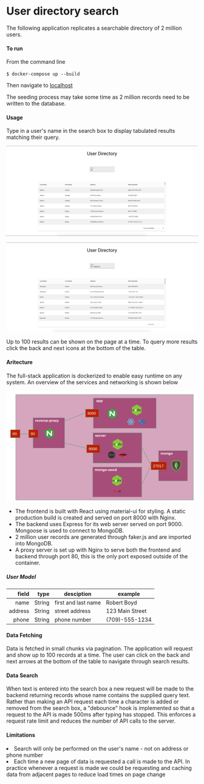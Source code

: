 # User directory search

The following application replicates a searchable directory of 2 million users.  

#### To run

From the command line

`$ docker-compose up --build`

Then navigate to [localhost](http://localhost)

The seeding process may take some time as 2 million records need to be written to the database.

#### Usage

Type in a user's name in the search box to display tabulated results matching their query.  

![Table](https://raw.githubusercontent.com/robertveboyd/rethink-data-search/master/images/usage-1.png)

![Search](https://raw.githubusercontent.com/robertveboyd/rethink-data-search/master/images/usage-2.png)

Up to 100 results can be shown on the page at a time.  To query more results click the back and next icons at the bottom of the table.

#### Aritecture

The full-stack application is dockerized to enable easy runtime on any system.  An overview of the services and networking is shown below

![Docker network](https://raw.githubusercontent.com/robertveboyd/rethink-data-search/master/images/docker-network.png)

- The frontend is built with React using material-ui for styling.  A static production build is created and served on port 8000 with Nginx.
- The backend uses Express for its web server served on port 9000.  Mongoose is used to connect to MongoDB.
- 2 million user records are generated through faker.js and are imported into MongoDB.
- A proxy server is set up with Nginx to serve both the frontend and backend through port 80, this is the only port exposed outside of the container.

##### User Model

field | type | desciption | example
-------------: | -------------: | ------------- | -------------
name | String | first and last name | Robert Boyd
address | String | street address | 123 Main Street
phone | String | phone number | (709)-555-1234

#### Data Fetching

Data is fetched in small chunks via pagination.  The application will request and show up to 100 records at a time.  The user can click on the back and next arrows at the bottom of the table to navigate through search results.

#### Data Search

When text is entered into the search box a new request will be made to the backend returning records whose name contains the supplied query text.  Rather than making an API request each time a character is added or removed from the search box, a "debounce" hook is implemented so that a request to the API is made 500ms after typing has stopped.  This enforces a request rate limit and reduces the number of API calls to the server.

#### Limitations

<li>Search will only be performed on the user's name - not on address or phone number</li>
<li>Each time a new page of data is requested a call is made to the API.  In practice whenever a request is made we could be requesting and caching data from adjacent pages to reduce load times on page change</li>